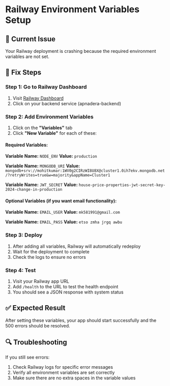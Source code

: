 # Railway Environment Variables Setup

## 🚨 Current Issue

Your Railway deployment is crashing because the required environment variables are not set.

## 🔧 Fix Steps

### Step 1: Go to Railway Dashboard

1. Visit [Railway Dashboard](https://railway.app/dashboard)
2. Click on your backend service (apnadera-backend)

### Step 2: Add Environment Variables

1. Click on the **"Variables"** tab
2. Click **"New Variable"** for each of these:

#### Required Variables:

**Variable Name:** `NODE_ENV`
**Value:** `production`

**Variable Name:** `MONGODB_URI`
**Value:** `mongodb+srv://mohitkumar:1WV0g2CIRzWI8U8X@cluster1.0ih7ekv.mongodb.net/?retryWrites=true&w=majority&appName=Cluster1`

**Variable Name:** `JWT_SECRET`
**Value:** `house-price-properties-jwt-secret-key-2024-change-in-production`

#### Optional Variables (if you want email functionality):

**Variable Name:** `EMAIL_USER`
**Value:** `mk581991@gmail.com`

**Variable Name:** `EMAIL_PASS`
**Value:** `etso zmha jrgq awbu`

### Step 3: Deploy

1. After adding all variables, Railway will automatically redeploy
2. Wait for the deployment to complete
3. Check the logs to ensure no errors

### Step 4: Test

1. Visit your Railway app URL
2. Add `/health` to the URL to test the health endpoint
3. You should see a JSON response with system status

## ✅ Expected Result

After setting these variables, your app should start successfully and the 500 errors should be resolved.

## 🔍 Troubleshooting

If you still see errors:

1. Check Railway logs for specific error messages
2. Verify all environment variables are set correctly
3. Make sure there are no extra spaces in the variable values
